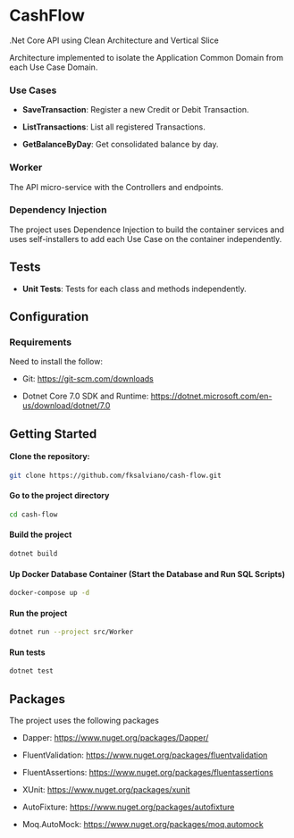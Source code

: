 # CashFlow

.Net Core API using Clean Architecture and Vertical Slice

Architecture implemented to isolate the Application Common Domain from each Use Case Domain.

### Use Cases

- **SaveTransaction**:
    Register a new Credit or Debit Transaction.

- **ListTransactions**:
    List all registered Transactions.

- **GetBalanceByDay**:
    Get consolidated balance by day.

### Worker

The API micro-service with the Controllers and endpoints.

### Dependency Injection

The project uses Dependence Injection to build the container services and uses self-installers to add each Use Case on the container independently.

## Tests

- **Unit Tests**:
    Tests for each class and methods independently.

## Configuration

### Requirements

Need to install the follow:

- Git:
    https://git-scm.com/downloads

- Dotnet Core 7.0 SDK and Runtime:
    https://dotnet.microsoft.com/en-us/download/dotnet/7.0


## Getting Started

#### Clone the repository:

```bash
git clone https://github.com/fksalviano/cash-flow.git
```

#### Go to the project directory

```bash
cd cash-flow
```

#### Build the project

```bash
dotnet build
```

#### Up Docker Database Container (Start the Database and Run SQL Scripts)

```bash
docker-compose up -d
```

#### Run the project

```bash
dotnet run --project src/Worker
```

#### Run tests

```bash
dotnet test
```


## Packages

The project uses the following packages

- Dapper:
    https://www.nuget.org/packages/Dapper/
    
- FluentValidation:
    https://www.nuget.org/packages/fluentvalidation

- FluentAssertions:
    https://www.nuget.org/packages/fluentassertions

- XUnit:
    https://www.nuget.org/packages/xunit

- AutoFixture:
    https://www.nuget.org/packages/autofixture

- Moq.AutoMock:
    https://www.nuget.org/packages/moq.automock
